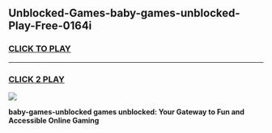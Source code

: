 
## Unblocked-Games-baby-games-unblocked-Play-Free-0164i
<h3>
<a href="https://premium76.site?title=baby-games-unblocked&ref=23A">CLICK TO PLAY</a></h3>
<hr>

<h3>
<a href="https://premium76.site?title=baby-games-unblocked&ref=23A">CLICK 2 PLAY</a>
  
</h3>

<a href="https://premium76.site?title=baby-games-unblocked&ref=23A"><img src="https://clearcache.store/games.png"></a>


**baby-games-unblocked games unblocked: Your Gateway to Fun and Accessible Online Gaming**
